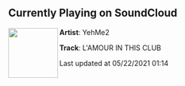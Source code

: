 ## Currently Playing on SoundCloud

[<img align="left" width="100" src="https://i1.sndcdn.com/artworks-jHQCeuE5HusCdX9S-SGLLDA-t500x500.jpg">](https://soundcloud.com/yehme2/lamour-in-this-club?in=saxurn/sets/dancing-landscapes)

**Artist**: YehMe2 

**Track**: L'AMOUR IN THIS CLUB

Last updated at 05/22/2021 01:14
